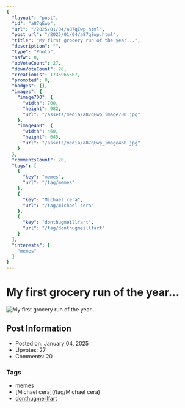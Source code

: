 ```yaml
---
{
  "layout": "post",
  "id": "a87qEwp",
  "url": "/2025/01/04/a87qEwp.html",
  "post_url": "/2025/01/04/a87qEwp.html",
  "title": "My first grocery run of the year...",
  "description": "",
  "type": "Photo",
  "nsfw": 0,
  "upVoteCount": 27,
  "downVoteCount": 26,
  "creationTs": 1735965507,
  "promoted": 0,
  "badges": [],
  "images": {
    "image700": {
      "width": 700,
      "height": 982,
      "url": "/assets/media/a87qEwp_image700.jpg"
    },
    "image460": {
      "width": 460,
      "height": 645,
      "url": "/assets/media/a87qEwp_image460.jpg"
    }
  },
  "commentsCount": 20,
  "tags": [
    {
      "key": "memes",
      "url": "/tag/memes"
    },
    {
      "key": "Michael cera",
      "url": "/tag/michael-cera"
    },
    {
      "key": "donthugmeillfart",
      "url": "/tag/donthugmeillfart"
    }
  ],
  "interests": [
    "memes"
  ]
}
---
```


# My first grocery run of the year...

![My first grocery run of the year...](/assets/media/a87qEwp_image700.jpg)

## Post Information

- Posted on: January 04, 2025
- Upvotes: 27
- Comments: 20

### Tags

- [memes](/tag/memes)
- [Michael cera](/tag/Michael cera)
- [donthugmeillfart](/tag/donthugmeillfart)

